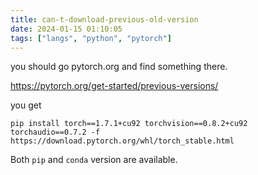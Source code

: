 ```yaml
---
title: can-t-download-previous-old-version
date: 2024-01-15 01:10:05
tags: ["langs", "python", "pytorch"]
---
```

you should go pytorch.org and find something there.

https://pytorch.org/get-started/previous-versions/

you get

```
pip install torch==1.7.1+cu92 torchvision==0.8.2+cu92 torchaudio==0.7.2 -f https://download.pytorch.org/whl/torch_stable.html
```

Both `pip` and `conda` version are available.

